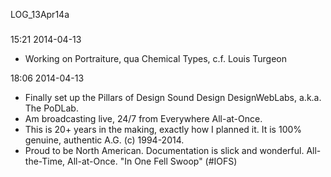 LOG_13Apr14a

###

15:21 2014-04-13

* Working on Portraiture, qua Chemical Types, c.f. Louis Turgeon

18:06 2014-04-13

* Finally set up the Pillars of Design Sound Design DesignWebLabs, a.k.a. The PoDLab.
* Am broadcasting live, 24/7 from Everywhere All-at-Once.
* This is 20+ years in the making, exactly how I planned it. It is 100% genuine, authentic A.G. (c) 1994-2014.
* Proud to be North American. Documentation is slick and wonderful. All-the-Time, All-at-Once. "In One Fell Swoop" (#IOFS)
